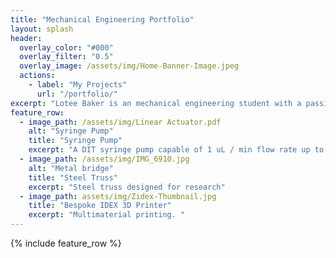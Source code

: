 ```yaml
---
title: "Mechanical Engineering Portfolio"
layout: splash
header:
  overlay_color: "#000"
  overlay_filter: "0.5"
  overlay_image: /assets/img/Home-Banner-Image.jpeg
  actions:
    - label: "My Projects"
      url: "/portfolio/"
excerpt: "Lotee Baker is an mechanical engineering student with a passion for entertainment engineering."
feature_row:
  - image_path: /assets/img/Linear Actuator.pdf
    alt: "Syringe Pump"
    title: "Syringe Pump"
    excerpt: "A DIT syringe pump capable of 1 uL / min flow rate up to 10 mL/min"
  - image_path: /assets/img/IMG_6910.jpg
    alt: "Metal bridge"
    title: "Steel Truss"
    excerpt: "Steel truss designed for research"
  - image_path: assets/img/Zidex-Thumbnail.jpg
    title: "Bespoke IDEX 3D Printer"
    excerpt: "Multimaterial printing. "
---
```


{% include feature_row %}
 

